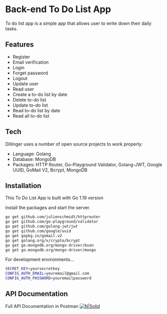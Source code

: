 # Back-end To Do List App

To do list app is a simple app that allows user to write down their daily tasks.

## Features
- Register
- Email verification
- Login
- Forget password
- Logout
- Update user
- Read user
- Create a to-do list by date
- Delete to-do list
- Update to-do list
- Read to-do list by date
- Read all to-do list

## Tech

Dillinger uses a number of open source projects to work properly:

- Language: Golang
- Database: MongoDB
- Packages: HTTP Router, Go-Playground Validator, Golang-JWT, Google UUID, GoMail V2, Bcrypt, MongoDB

## Installation

This To Do List App is built with Go 1.19 version

Install the packages and start the server.

```sh
go get github.com/julienschmidt/httprouter
go get github.com/go-playground/validator
go get github.com/golang-jwt/jwt
go get github.com/google/uuid
go get gopkg.in/gomail.v2
go get golang.org/x/crypto/bcrypt
go get go.mongodb.org/mongo-driver/bson
go get go.mongodb.org/mongo-driver/mongo
```

For development environments...

```sh
SECRET_KEY=yoursecretkey
CONFIG_AUTH_EMAIL=youremail@gmail.com
CONFIG_AUTH_PASSWORD=youremailpassword
```

## API Documentation

Full API Documentation in Postman
[![N|Solid](https://logosdownload.com/logo/postman-logo-512.png)](https://documenter.getpostman.com/view/13066205/2s84DrP1cA)